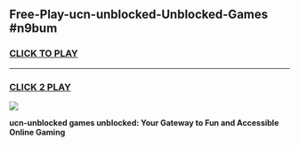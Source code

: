 
## Free-Play-ucn-unblocked-Unblocked-Games #n9bum
<h3>
<a href="https://news.freeplayer.one?title=ucn-unblocked&ref=8M">CLICK TO PLAY</a></h3>
<hr>

<h3>
<a href="https://news.freeplayer.one?title=ucn-unblocked&ref=8M">CLICK 2 PLAY</a>
  
</h3>

<a href="https://news.freeplayer.one?title=ucn-unblocked&ref=8M"><img src="https://clearcache.store/games.png"></a>


**ucn-unblocked games unblocked: Your Gateway to Fun and Accessible Online Gaming**
